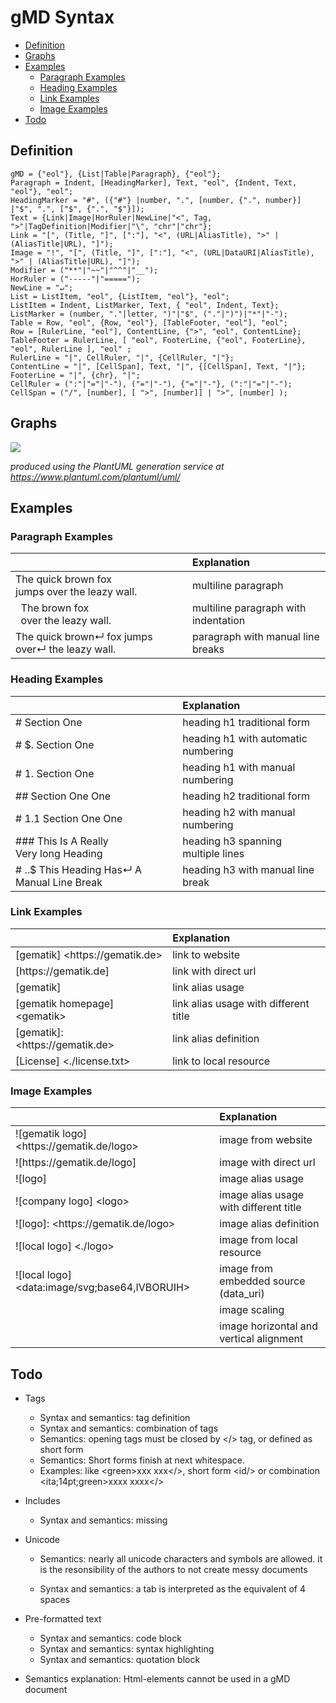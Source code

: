 # gMD Syntax

- [Definition](#definition) 
- [Graphs](#graphs)
- [Examples](#examples) 
  - [Paragraph Examples](#paragraph-examples)
  - [Heading Examples](#heading-examples)
  - [Link Examples](#link-examples)
  - [Image Examples](#image-examples)
- [Todo](#todo)

## Definition

```
gMD = {"eol"}, {List|Table|Paragraph}, {"eol"};
Paragraph = Indent, [HeadingMarker], Text, "eol", {Indent, Text, "eol"}, "eol";
HeadingMarker = "#", ({"#"} |number, ".", [number, {".", number}] |"$", ".", ["$", {".", "$"}]);
Text = {Link|Image|HorRuler|NewLine|"<", Tag, ">"|TagDefinition|Modifier|"\", "chr"|"chr"};
Link = "[", (Title, "]", [":"], "<", (URL|AliasTitle), ">" | (AliasTitle|URL), "]"); 
Image = "!", "[", (Title, "]", [":"], "<", (URL|DataURI|AliasTitle), ">" | (AliasTitle|URL), "]"); 
Modifier = ("**"|"~~"|"^^"|"__");
HorRuler = ("-----"|"=====");
NewLine = "↵";
List = ListItem, "eol", {ListItem, "eol"}, "eol";
ListItem = Indent, ListMarker, Text, { "eol", Indent, Text};
ListMarker = (number, "."|letter, ")"|"$", ("."|")")|"*"|"-");
Table = Row, "eol", {Row, "eol"}, [TableFooter, "eol"], "eol"; 
Row = [RulerLine, "eol"], ContentLine, {">", "eol", ContentLine}; 
TableFooter = RulerLine, [ "eol", FooterLine, {"eol", FooterLine}, "eol", RulerLine ], "eol" ;
RulerLine = "|", CellRuler, "|", {CellRuler, "|"};
ContentLine = "|", [CellSpan], Text, "|", {[CellSpan], Text, "|"};
FooterLine = "|", {chr}, "|";
CellRuler = (":"|"="|"-"), ("="|"-"), {"="|"-"}, (":"|"="|"-");
CellSpan = ("/", [number], [ ">", [number]] | ">", [number] );
```

## Graphs

![](https://www.plantuml.com/plantuml/svg/bLRTRjku4hxFKypHEK3j84xGYtEJj44FJh5eW7QnoBPNILhGrDWYIf5UaceIMCxblj6-q3x9pep4IZACeFM59StFp3S_C-IRc5H8k7IhewFPyGAKUuI8VpJeD9v0gbI2qcC4vnFKAkcAQ0ZnqINri2XnPPn9nZim4L90bR045S67qZWL7Y7XGpg58xBRwUXajBBs4RGF0JKPnuIQjR9Jg9kOGDden_wmLevK8JGMumbu8ePx4n5CUjOrUHRTxDQux3YfTGGLoCBQ-O3bwV7yw6ZzuIsyXcs1tXQx4zY-Dp6r7zNIOlkR2ceTrAPYUYTmqQLC-xf6bo98Ak7Uf0gALui2b2i1NTbJ5fSTHIi7IoGa4GDZncyK2eM3Wk2x6y9nvKgoUm8txr1HKEiFAdp5S7S27_61o0A2m6In4NNNFtk4HYGai-nQCgfgX9KFG6a1QzoXhERC00ERO21mnR_9zsnBZrthcdg9WNoU4kqcVstbi_lQtRN5VueiGQ-PJQ-xktcFKpN9ruhht6cHFrW-GXFfHL2JDEXA1QKJ1avX8bJWLq0bRfJjrQ9aajD1EAc6xcjxLQirjkzyk6uiXlPNl2SojiMhWlAcreJZicZfvUttZcu_-DAi30aNjunJLw5evJ_NlObaavqtJWO1owwfZ4mB9zRVOyajo6rLgGYRW5cIEo5WnF2jLsCvAG1_mJ1PCJVCVJ0feUEeJTaLiVIwuTO3pydGjYd9s6ogBvuwPfvRWVU82U86DSTOpiavHgqsM0xvZJ0Zm1gHh78PNjo-cFF479gsiPQIbhUMGUD3ZseLV9tTAwViOpHH-ehBm-rqm-tqqIIBbEmxwPBpWdfTIZJxTFs-_PyrAeh4NEe5BSm6MaiYSr6TNy1UWHHBGM8nS1HFHnWd2Mr46K9ArJIrC-COV9Va9LOqIvEDI27F9H1fCOxaNmJu1y9vgvBwT7trSs7bfYG_i-Buc3howOd-Fd-clozVYZn85C6mK5cEctB50NXRWdTdVhKYexTFjq_VMIPHLlJ099kP5HkUAXtC9WrySZVYJxWoVtdO1Eg2VuJnDVz6C8sJvNFUptX1M_D8wFhhbF6w43g2HRUkXbs63qed-E-e_zXtDzzIZR___8lN86zo-kJ7LS9ws9u3PNzpPiwmYKMzsu1vtMwpeV4MvWqnY782HXkojPYIlC-BRYdEc4fVyxRWYYvoVgPR3KimXEQyEsQYd2ezYueWoqR6b8pnYPkLbTrKQebo01umm63s3Sp5mB2DdmD00Unxl-1r4r3EH2bPlqMuZaOoJOEd6YjdpCkfgmdS7t4t_pbtIjmj6qjnWwKIxPa_vZOhLQomFCHU53BgSYEWibxx-w6HXeyTJRk8_EAzL5geT_sJnvXaIVr6veCRTH3vltU98kc8Mre7FMl2sUKDLrDOPi630i7VT_UPZO_Ha7DAZwH3avvnZU8zjnWEJzuqAea4EZb35UZEXKnUT-gFmk1u1xmt6LR7p7ZtQRiCVz25d0YWBX-eDAejHudM2l6a-zvE2JnPEH4ZhHkM-dsZt70v4kM3z7n-ez8LQ1AG4tQul4aYR2IjCqugFKSdXQos8RuCOAkhi1Fhemsy4Z799fWu7FUyCbTDQW924v4DCinXMPxpekmM0Is7uNNRlvAZYL3lKa4G4n83ySPdiWI0tNn8o6hflo6Vu1Mg4eCGJu_sZIn-q8ZpeLRsi152Ej5KrgmTJsk-VefQX2NILCEiSSdOJd2pGVBjj9pXJ75KmZtJS_PdSPKMOlUyOq-dzfmA5CowsfD1LuubD472SD2CSkLKcftMvW7BuOv12HSvojd-3J1Nc1jH2dmsN9FlP9GkHuGxQAS4o0Nkkt9l9rrEDwBaIHGP5QaqjQF4Us3L2yALkJKgOhpaKAZD3nW-UyumgJnhbMD-Gpd3fLlz0m00)

_produced using the PlantUML generation service at https://www.plantuml.com/plantuml/uml/_ 

## Examples

### Paragraph Examples

|                                                              | Explanation                          |
| :----------------------------------------------------------- | :----------------------------------- |
| The quick brown fox<br>jumps over the leazy wall.            | multiline paragraph                  |
| &nbsp;&nbsp;The brown fox<br>&nbsp;&nbsp;over the leazy wall. | multiline paragraph with indentation |
| The quick brown↵ fox jumps over↵ the leazy wall.             | paragraph with manual line breaks    |

### Heading Examples

|                                               | Explanation                         |
| :-------------------------------------------- | :---------------------------------- |
| # Section One                                 | heading h1 traditional form         |
| # $. Section One                              | heading h1 with automatic numbering |
| # 1. Section One                              | heading h1 with manual numbering    |
| ## Section One One                            | heading h2 traditional form         |
| # 1.1 Section One One                         | heading h2 with manual numbering    |
| ### This Is A Really<br>Very long Heading     | heading h3 spanning multiple lines  |
| # $.$.$ This Heading Has↵ A Manual Line Break | heading h3 with manual line break   |

### Link Examples

|                                         | Explanation                           |
| :-------------------------------------- | :------------------------------------ |
| \[gematik\] \<https[]()://gematik.de\>  | link to website                       |
| \[https[]()://gematik.de]               | link with direct url                  |
| \[gematik\]                             | link alias usage                      |
| \[gematik homepage\] \<gematik\>        | link alias usage with different title |
| \[gematik\]: \<https[]()://gematik.de\> | link alias definition                 |
| \[License] \<./license.txt\>            | link to local resource                |

### Image Examples

|                                                    | Explanation                             |
| :------------------------------------------------- | :-------------------------------------- |
| !\[gematik logo\] \<https[]()://gematik.de/logo\>  | image from website                      |
| !\[https[]()://gematik.de/logo\]                   | image with direct url                   |
| !\[logo\]                                          | image alias usage                       |
| !\[company logo\] \<logo\>                         | image alias usage with different title  |
| !\[logo\]: \<https[]()://gematik.de/logo\>         | image alias definition                  |
| !\[local logo\] \<./logo\>                         | image from local resource               |
| !\[local logo\] \<data:image/svg;base64,IVBORUIH\> | image from embedded source (data_uri)   |
|                                                    | image scaling                           |
|                                                    | image horizontal and vertical alignment |

## Todo

- Tags
  - Syntax and semantics: tag definition
  - Syntax and semantics: combination of tags 
  - Semantics: opening tags must be closed by \</\> tag,  or defined as  short form
  - Semantics: Short forms finish at next whitespace.
  - Examples: like \<green\>xxx xxx\</\>, short form <id/\> or combination \<ita;14pt;green\>xxxx xxxx\</\>
- Includes
  
  - Syntax and semantics: missing
- Unicode
  
  - Semantics: nearly all unicode characters and symbols are allowed. it is the resonsibility of the authors to not create messy documents
  
  - Syntax and semantics: a tab is interpreted as the equivalent of 4 spaces
- Pre-formatted text
  - Syntax and semantics: code block
  - Syntax and semantics: syntax highlighting
  - Syntax and semantics: quotation block
- Semantics explanation: Html-elements cannot be used in a gMD document









